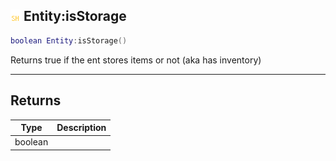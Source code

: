 ## ![shared](.gitbook/assets/shared.png) Entity:isStorage


```lua
boolean Entity:isStorage()
```

Returns true if the ent stores items or not (aka has inventory)



------
## Returns

| Type | Description |
| ---- | ----------: |
| boolean |  |

